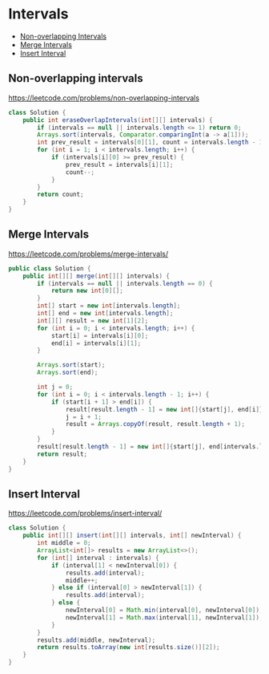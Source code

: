 # Intervals

+ [Non-overlapping Intervals](#non-overlapping-intervals)
+ [Merge Intervals](#merge-intervals)
+ [Insert Interval](#insert-interval)

## Non-overlapping intervals

https://leetcode.com/problems/non-overlapping-intervals

```java
class Solution {
    public int eraseOverlapIntervals(int[][] intervals) {
        if (intervals == null || intervals.length <= 1) return 0;
        Arrays.sort(intervals, Comparator.comparingInt(a -> a[1]));
        int prev_result = intervals[0][1], count = intervals.length - 1;
        for (int i = 1; i < intervals.length; i++) {
            if (intervals[i][0] >= prev_result) {
                prev_result = intervals[i][1];
                count--;
            }
        }
        return count;
    }
}
```

## Merge Intervals

https://leetcode.com/problems/merge-intervals/

```java
public class Solution {
    public int[][] merge(int[][] intervals) {
        if (intervals == null || intervals.length == 0) {
            return new int[0][];
        }
        int[] start = new int[intervals.length];
        int[] end = new int[intervals.length];
        int[][] result = new int[1][2];
        for (int i = 0; i < intervals.length; i++) {
            start[i] = intervals[i][0];
            end[i] = intervals[i][1];
        }

        Arrays.sort(start);
        Arrays.sort(end);

        int j = 0;
        for (int i = 0; i < intervals.length - 1; i++) {
            if (start[i + 1] > end[i]) {
                result[result.length - 1] = new int[]{start[j], end[i]};
                j = i + 1;
                result = Arrays.copyOf(result, result.length + 1);
            }
        }
        result[result.length - 1] = new int[]{start[j], end[intervals.length - 1]};
        return result;
    }
}
```

## Insert Interval

https://leetcode.com/problems/insert-interval/

```java
class Solution {
    public int[][] insert(int[][] intervals, int[] newInterval) {
        int middle = 0;
        ArrayList<int[]> results = new ArrayList<>();
        for (int[] interval : intervals) {
            if (interval[1] < newInterval[0]) {
                results.add(interval);
                middle++;
            } else if (interval[0] > newInterval[1]) {
                results.add(interval);
            } else {
                newInterval[0] = Math.min(interval[0], newInterval[0]);
                newInterval[1] = Math.max(interval[1], newInterval[1]);
            }
        }
        results.add(middle, newInterval);
        return results.toArray(new int[results.size()][2]);
    }
}
```